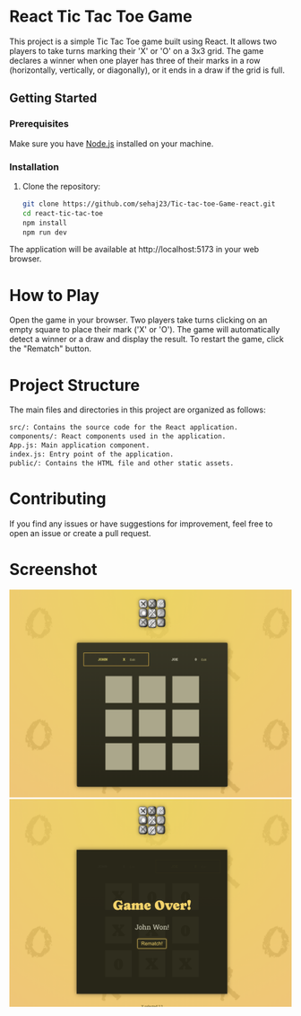 # React Tic Tac Toe Game

This project is a simple Tic Tac Toe game built using React. It allows two players to take turns marking their 'X' or 'O' on a 3x3 grid. The game declares a winner when one player has three of their marks in a row (horizontally, vertically, or diagonally), or it ends in a draw if the grid is full.

## Getting Started

### Prerequisites

Make sure you have [Node.js](https://nodejs.org/) installed on your machine.

### Installation

1. Clone the repository:

   ```bash
   git clone https://github.com/sehaj23/Tic-tac-toe-Game-react.git
   cd react-tic-tac-toe
   npm install
   npm run dev
   ```


The application will be available at http://localhost:5173 in your web browser.

# How to Play
Open the game in your browser.
Two players take turns clicking on an empty square to place their mark ('X' or 'O').
The game will automatically detect a winner or a draw and display the result.
To restart the game, click the "Rematch" button.

# Project Structure
The main files and directories in this project are organized as follows:

```
src/: Contains the source code for the React application.
components/: React components used in the application.
App.js: Main application component.
index.js: Entry point of the application.
public/: Contains the HTML file and other static assets.
```

# Contributing
If you find any issues or have suggestions for improvement, feel free to open an issue or create a pull request.


# Screenshot

![image1.png](image1.png)
![image2.png](image2.png)


